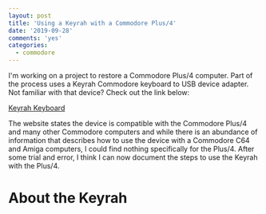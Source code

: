 ```yaml
---
layout: post
title: 'Using a Keyrah with a Commodore Plus/4'
date: '2019-09-28'
comments: 'yes'
categories:
  - commodore
---
```


I'm working on a project to restore a Commodore Plus/4 computer. Part of the process uses a Keyrah Commodore keyboard to USB device adapter. Not familiar with that device? Check out the link below:

[Keyrah Keyboard](http://wiki.icomp.de/wiki/Keyrah_V2)

The website states the device is compatible with the Commodore Plus/4 and many other Commodore computers and while there is an abundance of information that describes how to use the device with a Commodore C64 and Amiga computers, I could find nothing specifically for the Plus/4. After some trial and error, I think I can now document the steps to use the Keyrah with the Plus/4.

# About the Keyrah







<!--stackedit_data:
eyJoaXN0b3J5IjpbLTExODgyMTUxNzldfQ==
-->